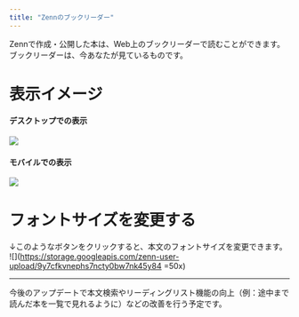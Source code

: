 ```yaml
---
title: "Zennのブックリーダー"
---
```

Zennで作成・公開した本は、Web上のブックリーダーで読むことができます。ブックリーダーは、今あなたが見ているものです。

# 表示イメージ

#### デスクトップでの表示

![](https://storage.googleapis.com/zenn-user-upload/u94tujh65mlngii88p2fsnv0g5qo)

#### モバイルでの表示
![](https://storage.googleapis.com/zenn-user-upload/mpbzr1uzk0hq4iwavrc1x6bkdpkd)

# フォントサイズを変更する
↓このようなボタンをクリックすると、本文のフォントサイズを変更できます。
![](https://storage.googleapis.com/zenn-user-upload/9y7cfkvnephs7ncty0bw7nk45y84 =50x)

----

今後のアップデートで本文検索やリーディングリスト機能の向上（例：途中まで読んだ本を一覧で見れるように）などの改善を行う予定です。